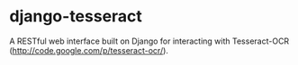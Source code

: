 django-tesseract
================

A RESTful web interface built on Django for interacting with Tesseract-OCR (http://code.google.com/p/tesseract-ocr/).
